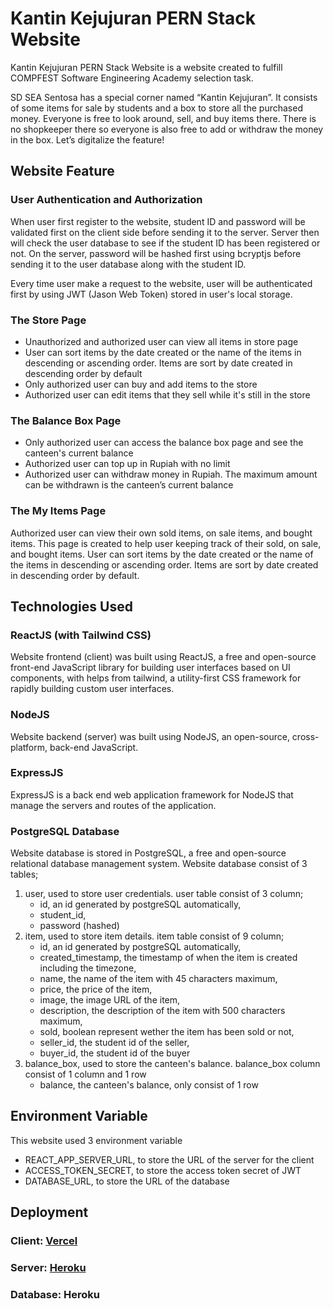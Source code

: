 # Kantin Kejujuran PERN Stack Website

Kantin Kejujuran PERN Stack Website is a website created to fulfill COMPFEST Software Engineering Academy selection task.

SD SEA Sentosa has a special corner named “Kantin Kejujuran”. It consists of some items for sale by students and a box to store all the purchased money. Everyone is free to look around, sell, and buy items there. There is no shopkeeper there so everyone is also free to add or withdraw the money in the box. Let’s digitalize the feature!

## Website Feature
### User Authentication and Authorization

When user first register to the website, student ID and password will be validated first on the client side before sending it to the server. Server then will check the user database to see if the student ID has been registered or not. On the server, password will be hashed first using bcryptjs before sending it to the user database along with the student ID.

Every time user make a request to the website, user will be authenticated first by using JWT (Jason Web Token) stored in user's local storage.

### The Store Page

* Unauthorized and authorized user can view all items in store page
* User can sort items by the date created or the name of the items in descending or ascending order. Items are sort by date created in descending order by default
* Only authorized user can buy and add items to the store
* Authorized user can edit items that they sell while it's still in the store

### The Balance Box Page
* Only authorized user can access the balance box page and see the canteen's current balance
* Authorized user can top up in Rupiah with no limit 
* Authorized user can withdraw money in Rupiah. The maximum amount can be withdrawn is the canteen’s current balance

### The My Items Page
Authorized user can view their own sold items, on sale items, and bought items. This page is created to help user keeping track of their sold, on sale, and bought items. User can sort items by the date created or the name of the items in descending or ascending order. Items are sort by date created in descending order by default.

## Technologies Used
### ReactJS (with Tailwind CSS)

Website frontend (client) was built using ReactJS, a free and open-source front-end JavaScript library for building user interfaces based on UI components, with helps from tailwind, a utility-first CSS framework for rapidly building custom user interfaces.

### NodeJS

Website backend (server) was built using NodeJS, an open-source, cross-platform, back-end JavaScript.

### ExpressJS

ExpressJS is a back end web application framework for NodeJS that manage the servers and routes of the application.

### PostgreSQL Database

Website database is stored in PostgreSQL, a free and open-source relational database management system. Website database consist of 3 tables;
1. user, used to store user credentials. user table consist of 3 column;
   * id, an id generated by postgreSQL automatically,
   * student_id, 
   * password (hashed)
2. item, used to store item details. item table consist of 9 column; 
   * id, an id generated by postgreSQL automatically,
   * created_timestamp, the timestamp of when the item is created including the timezone,
   * name, the name of the item with 45 characters maximum,
   * price, the price of the item,
   * image, the image URL of the item,
   * description, the description of the item with 500 characters maximum,
   * sold, boolean represent wether the item has been sold or not,
   * seller_id, the student id of the seller, 
   * buyer_id, the student id of the buyer
3. balance_box, used to store the canteen's balance. balance_box column consist of 1 column and 1 row
   * balance, the canteen's balance, only consist of 1 row

## Environment Variable

This website used 3 environment variable
* REACT_APP_SERVER_URL, to store the URL of the server for the client
* ACCESS_TOKEN_SECRET, to store the access token secret of JWT 
* DATABASE_URL, to store the URL of the database

## Deployment

### Client: [Vercel](https://mdap-kantin-kejujuran-web.vercel.app/)

### Server: [Heroku](https://mdap-kantin-kejujuran-server.herokuapp.com/)

### Database: Heroku
